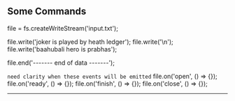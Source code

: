 Some Commands
--------------------------------------------------------------
file = fs.createWriteStream('input.txt');

file.write('joker is played by heath ledger');
file.write('\n');
file.write('baahubali hero is prabhas');

file.end('------- end of data -------');

`need clarity when these events will be emitted`
file.on('open', () => {});
file.on('ready', () => {});
file.on('finish', () => {});
file.on('close', () => {});



--------------------------------------------------------------